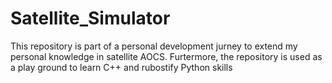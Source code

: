 # Satellite_Simulator
This repository is part of a personal development jurney to extend my personal knowledge in satellite AOCS. Furtermore, the repository is used as a play ground to learn C++ and rubostify Python skills
